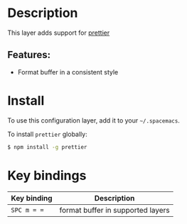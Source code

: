 Description
===========

This layer adds support for
[prettier](https://github.com/prettier/prettier)

Features:
---------

-   Format buffer in a consistent style

Install
=======

To use this configuration layer, add it to your `~/.spacemacs`.

To install `prettier` globally:

``` bash
$ npm install -g prettier
```

Key bindings
============

| Key binding | Description                       |
|-------------|-----------------------------------|
| `SPC m = =` | format buffer in supported layers |
